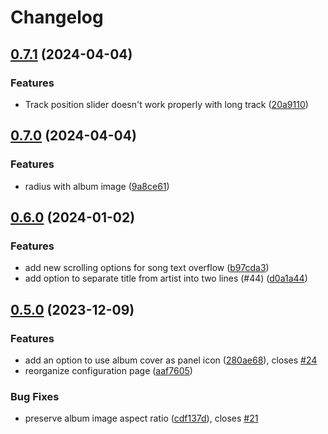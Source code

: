 # Changelog

## [0.7.1](https://github.com/ccatterina/plasmusic-toolbar/compare/v0.7.0...v0.7.1) (2024-04-04)


### Features

* Track position slider doesn't work properly with long track ([20a9110](https://github.com/ccatterina/plasmusic-toolbar/commit/20a911058f959dac39c86b887399a76970241b65))


## [0.7.0](https://github.com/ccatterina/plasmusic-toolbar/compare/v0.6.0...v0.7.0) (2024-04-04)


### Features

* radius with album image ([9a8ce61](https://github.com/ccatterina/plasmusic-toolbar/commit/9a8ce61713f319e05209a358a34c75e5eeb774ff))


## [0.6.0](https://github.com/ccatterina/plasmusic-toolbar/compare/v0.5.0...v0.6.0) (2024-01-02)


### Features

* add new scrolling options for song text overflow ([b97cda3](https://github.com/ccatterina/plasmusic-toolbar/commit/b97cda3e4d20434cadbdf62a2f79c58ba68ea5f8))
* add option to separate title from artist into two lines (#44) ([d0a1a44](https://github.com/ccatterina/plasmusic-toolbar/commit/d0a1a448f13f5f08437b9bbd495424344e1d6b61))


## [0.5.0](https://github.com/ccatterina/plasmusic-toolbar/compare/v0.4.0...v0.5.0) (2023-12-09)


### Features

* add an option to use album cover as panel icon ([280ae68](https://github.com/ccatterina/plasmusic-toolbar/commit/280ae681e5dced3561c8cf9444fc4da9aa0c3283)), closes [#24](https://github.com/ccatterina/plasmusic-toolbar/issues/24)
* reorganize configuration page ([aaf7605](https://github.com/ccatterina/plasmusic-toolbar/commit/aaf7605160b5022b411d93b6883bdf39c2595fa3))


### Bug Fixes

* preserve album image aspect ratio ([cdf137d](https://github.com/ccatterina/plasmusic-toolbar/commit/cdf137d0282cdfc0be38ab16d7f904495fe4dd63)), closes [#21](https://github.com/ccatterina/plasmusic-toolbar/issues/21)
